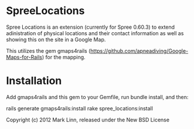 SpreeLocations
==============

Spree Locations is an extension (currently for Spree 0.60.3) to extend adinistration of physical locations and their contact information as well as showing this on the site in a Google Map.

This utilizes the gem gmaps4rails (https://github.com/apneadiving/Google-Maps-for-Rails) for the mapping.

Installation
==============

Add gmaps4rails and this gem to your Gemfile, run bundle install, and then:

rails generate gmaps4rails:install
rake spree_locations:install



Copyright (c) 2012 Mark Linn, released under the New BSD License

